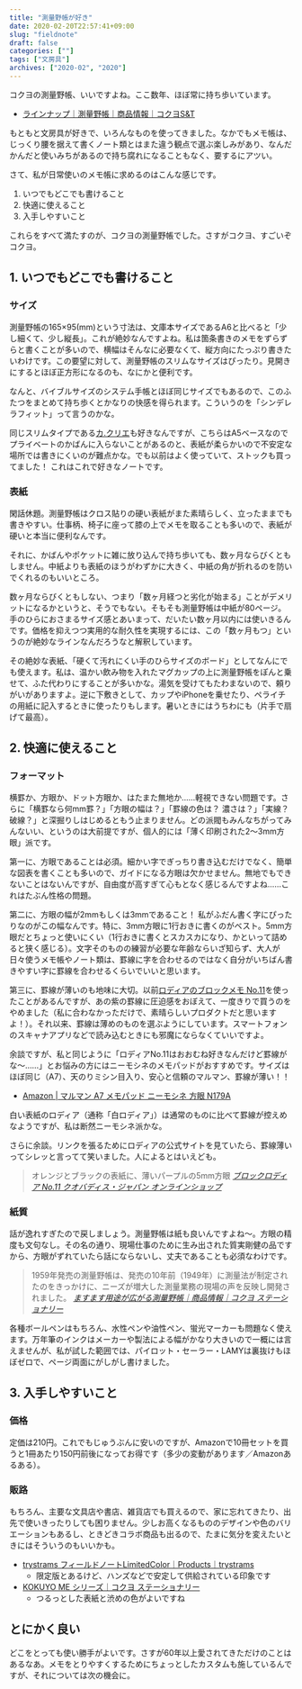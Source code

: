 ```yaml
---
title: "測量野帳が好き"
date: 2020-02-20T22:57:41+09:00
slug: "fieldnote"
draft: false
categories: [""]
tags: ["文房具"]
archives: ["2020-02", "2020"]
---
```

コクヨの測量野帳、いいですよね。ここ数年、ほぼ常に持ち歩いています。

- [ラインナップ｜測量野帳｜商品情報｜コクヨS&T](https://www.kokuyo-st.co.jp/stationery/fieldnote/lineup/)

もともと文房具が好きで、いろんなものを使ってきました。なかでもメモ帳は、じっくり腰を据えて書くノート類とはまた違う観点で選ぶ楽しみがあり、なんだかんだと使いみちがあるので持ち腐れになることもなく、要するにアツい。

さて、私が日常使いのメモ帳に求めるのはこんな感じです。

1. いつでもどこでも書けること
2. 快適に使えること
3. 入手しやすいこと


これらをすべて満たすのが、コクヨの測量野帳でした。さすがコクヨ、すごいぞコクヨ。

## 1. いつでもどこでも書けること

### サイズ

測量野帳の165×95(mm)という寸法は、文庫本サイズであるA6と比べると「少し細くて、少し縦長」。これが絶妙なんですよね。私は箇条書きのメモをずらずらと書くことが多いので、横幅はそんなに必要なくて、縦方向にたっぷり書きたいわけです。この要望に対して、測量野帳のスリムなサイズはぴったり。見開きにするとほぼ正方形になるのも、なにかと便利です。

なんと、バイブルサイズのシステム手帳とほぼ同じサイズでもあるので、このふたつをまとめて持ち歩くとかなりの快感を得られます。こういうのを「シンデレラフィット」って言うのかな。

同じスリムタイプである[カ.クリエ](https://bungu.plus.co.jp/product/note/note/cacrea/)も好きなんですが、こちらはA5ベースなのでプライベートのかばんに入らないことがあるのと、表紙が柔らかいので不安定な場所では書きにくいのが難点かな。でも以前はよく使っていて、ストックも買ってました！ これはこれで好きなノートです。

### 表紙

閑話休題。測量野帳はクロス貼りの硬い表紙がまた素晴らしく、立ったままでも書きやすい。仕事柄、椅子に座って膝の上でメモを取ることも多いので、表紙が硬いと本当に便利なんです。

それに、かばんやポケットに雑に放り込んで持ち歩いても、数ヶ月ならびくともしません。中紙よりも表紙のほうがわずかに大きく、中紙の角が折れるのを防いでくれるのもいいところ。

数ヶ月ならびくともしない、つまり「数ヶ月経つと劣化が始まる」ことがデメリットになるかというと、そうでもない。そもそも測量野帳は中紙が80ページ。手のひらにおさまるサイズ感とあいまって、だいたい数ヶ月以内には使いきるんです。価格を抑えつつ実用的な耐久性を実現するには、この「数ヶ月もつ」というのが絶妙なラインなんだろうなと解釈しています。

その絶妙な表紙、「硬くて汚れにくい手のひらサイズのボード」としてなんにでも使えます。私は、温かい飲み物を入れたマグカップの上に測量野帳をぽんと乗せて、ふた代わりにすることが多いかな。湯気を受けてもたわまないので、頼りがいがありますよ。逆に下敷きとして、カップやiPhoneを乗せたり、ペライチの用紙に記入するときに使ったりもします。暑いときにはうちわにも（片手で扇げて最高）。

## 2. 快適に使えること

### フォーマット

横罫か、方眼か、ドット方眼か、はたまた無地か……軽視できない問題です。さらに「横罫なら何mm罫？」「方眼の幅は？」「罫線の色は？ 濃さは？」「実線？ 破線？」と深掘りしはじめるともう止まりません。どの派閥もみんなちがってみんないい、というのは大前提ですが、個人的には「薄く印刷された2〜3mm方眼」派です。

第一に、方眼であることは必須。細かい字でぎっちり書き込むだけでなく、簡単な図表を書くことも多いので、ガイドになる方眼は欠かせません。無地でもできないことはないんですが、自由度が高すぎて心もとなく感じるんですよね……これはたぶん性格の問題。

第二に、方眼の幅が2mmもしくは3mmであること！ 私がふだん書く字にぴったりなのがこの幅なんです。特に、3mm方眼に1行おきに書くのがベスト。5mm方眼だとちょっと使いにくい（1行おきに書くとスカスカになり、かといって詰めると狭く感じる）。文字そのものの練習が必要な年齢ならいざ知らず、大人が日々使うメモ帳やノート類は、罫線に字を合わせるのではなく自分がいちばん書きやすい字に罫線を合わせるくらいでいいと思います。

第三に、罫線が薄いのも地味に大切。以前[ロディアのブロックメモ No.11](https://www.shop.quovadis.co.jp/SHOP/2001000002.html)を使ったことがあるんですが、あの紫の罫線に圧迫感をおぼえて、一度きりで買うのをやめました（私に合わなかっただけで、素晴らしいプロダクトだと思いますよ！）。それ以来、罫線は薄めのものを選ぶようにしています。スマートフォンのスキャナアプリなどで読み込むときにも邪魔にならなくていいですよ。

余談ですが、私と同じように「ロディアNo.11はおおむね好きなんだけど罫線がな〜……」とお悩みの方にはニーモシネのメモパッドがおすすめです。サイズはほぼ同じ（A7）、天のりミシン目入り、安心と信頼のマルマン、罫線が薄い！！

- [Amazon \| マルマン A7 メモパッド ニーモシネ 方眼 N179A](https://www.amazon.co.jp/dp/B00U7CT566/)

白い表紙のロディア（通称「白ロディア」）は通常のものに比べて罫線が控えめなようですが、私は断然ニーモシネ派かな。

さらに余談。リンクを張るためにロディアの公式サイトを見ていたら、罫線薄いってシレッと言ってて笑いました。人によるとはいえども。

> オレンジとブラックの表紙に、薄いパープルの5mm方眼
> <cite>[ブロックロディア No.11 クオバディス・ジャパン オンラインショップ](https://www.shop.quovadis.co.jp/SHOP/2001000002.html)</cite>

### 紙質

話が逸れすぎたので戻しましょう。測量野帳は紙も良いんですよね〜。方眼の精度も文句なし。その名の通り、現場仕事のために生み出された質実剛健の品ですから、方眼がずれていたら話にならないし、丈夫であることも必須なわけです。

> 1959年発売の測量野帳は、発売の10年前（1949年）に測量法が制定されたのをきっかけに、ニーズが増大した測量業務の現場の声を反映し開発されました。
> <cite>[ますます用途が広がる測量野帳｜商品情報｜コクヨ ステーショナリー](https://www.kokuyo-st.co.jp/stationery/fieldnote/)</cite>

各種ボールペンはもちろん、水性ペンや油性ペン、蛍光マーカーも問題なく使えます。万年筆のインクはメーカーや製法による幅がかなり大きいので一概には言えませんが、私が試した範囲では、パイロット・セーラー・LAMYは裏抜けもほぼゼロで、ページ両面にがしがし書けました。

## 3. 入手しやすいこと

### 価格

定価は210円。これでもじゅうぶんに安いのですが、Amazonで10冊セットを買うと1冊あたり150円前後になってお得です（多少の変動があります／Amazonあるある）。

### 販路

もちろん、主要な文具店や書店、雑貨店でも買えるので、家に忘れてきたり、出先で使いきったりしても困りません。少しお高くなるもののデザインや色のバリエーションもあるし、ときどきコラボ商品も出るので、たまに気分を変えたいときにはそういうのもいいかも。

- [trystrams フィールドノートLimitedColor｜Products｜trystrams](https://www.trystrams.jp/products/trystrams-yacyo-color.html)
  * 限定版とあるけど、ハンズなどで安定して供給されている印象です
- [KOKUYO ME シリーズ｜コクヨ ステーショナリー](https://www.kokuyo-st.co.jp/stationery/me/)
  * つるっとした表紙と渋めの色がよいですね

## とにかく良い

どこをとっても使い勝手がよいです。さすが60年以上愛されてきただけのことはあるなあ。メモをとりやすくするためにちょっとしたカスタムも施しているんですが、それについては次の機会に。